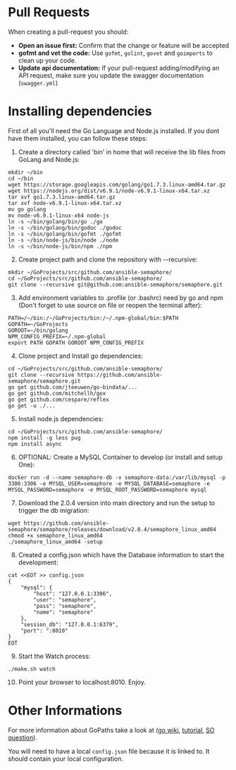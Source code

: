 # Pull Requests

When creating a pull-request you should:

- __Open an issue first:__ Confirm that the change or feature will be accepted
- __gofmt and vet the code:__ Use  `gofmt`, `golint`, `govet` and `goimports` to clean up your code.
- __Update api documentation:__ If your pull-request adding/modifying an API request, make sure you update the swagger documentation (`swagger.yml`)


# Installing dependencies

First of all you'll need the Go Language and Node.js installed. If you dont have them installed, you can follow these steps:

1) Create a directory called 'bin' in home that will receive the lib files from GoLang and Node.js:

```
mkdir ~/bin
cd ~/bin
wget https://storage.googleapis.com/golang/go1.7.3.linux-amd64.tar.gz
wget https://nodejs.org/dist/v6.9.1/node-v6.9.1-linux-x64.tar.xz
tar xvf go1.7.3.linux-amd64.tar.gz
tar xvf node-v6.9.1-linux-x64.tar.xz
mv go golang
mv node-v6.9.1-linux-x64 node-js
ln -s ~/bin/golang/bin/go ./go
ln -s ~/bin/golang/bin/godoc ./godoc
ln -s ~/bin/golang/bin/gofmt ./gofmt
ln -s ~/bin/node-js/bin/node ./node
ln -s ~/bin/node-js/bin/npm ./npm
```

2) Create project path and clone the repository with --recursive:

```
mkdir ~/GoProjects/src/github.com/ansible-semaphore/
cd ~/GoProjects/src/github.com/ansible-semaphore/
git clone --recursive git@github.com:ansible-semaphore/semaphore.git
```

3) Add environment variables to .profile (or .bashrc) need by go and npm (Don't forget to use source on file or reopen the terminal after):

```
PATH=/~/bin:/~/GoProjects/bin:/~/.npm-global/bin:$PATH
GOPATH=~/GoProjects
GOROOT=~/bin/golang
NPM_CONFIG_PREFIX=~/.npm-global
export PATH GOPATH GOROOT NPM_CONFIG_PREFIX
```

4) Clone project and Install go dependencies:

```
cd ~/GoProjects/src/github.com/ansible-semaphore/
git clone --recursive https://github.com/ansible-semaphore/semaphore.git
go get github.com/jteeuwen/go-bindata/...
go get github.com/mitchellh/gox
go get github.com/cespare/reflex
go get -u ./...
```

5)  Install node.js dependencies:

```
cd ~/GoProjects/src/github.com/ansible-semaphore/
npm install -g less pug
npm install async
```

6) OPTIONAL: Create a MySQL Container to develop (or install and setup One):

```
docker run -d --name semaphore-db -v semaphore-data:/var/lib/mysql -p 3306:3306 -e MYSQL_USER=semaphore -e MYSQL_DATABASE=semaphore -e MYSQL_PASSWORD=semaphore -e MYSQL_ROOT_PASSWORD=semaphore mysql
```

7) Download the 2.0.4 version into main directory and run the setup to trigger the db migration:

```
wget https://github.com/ansible-semaphore/semaphore/releases/download/v2.0.4/semaphore_linux_amd64
chmod +x semaphore_linux_amd64
./semaphore_linux_amd64 -setup
```

8) Created a config.json which have the Database information to start the development:

```
cat <<EOT >> config.json
{
    "mysql": {
        "host": "127.0.0.1:3306",
        "user": "semaphore",
        "pass": "semaphore",
        "name": "semaphore"
    },
    "session_db": "127.0.0.1:6379",
    "port": ":8010"
}
EOT
```

9) Start the Watch process:

```
./make.sh watch
```

10) Point your browser to localhost:8010. Enjoy.


# Other Informations

For more information about GoPaths take a look at ([go wiki](https://github.com/golang/go/wiki/GOPATH), [tutorial](http://www.ryanday.net/2012/10/01/installing-go-and-gopath/), [SO question](https://stackoverflow.com/questions/21001387/how-do-i-set-the-gopath-environment-variable-on-ubuntu-what-file-must-i-edit)).


You will need to have a local `config.json` file because it is linked to. It should contain your local configuration.
